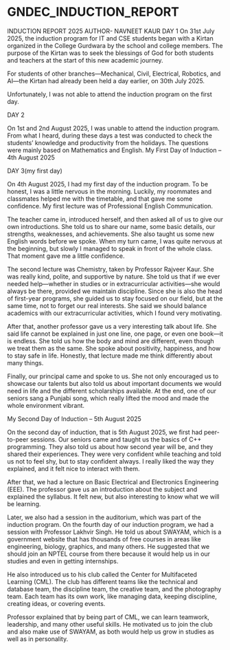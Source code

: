 # GNDEC_INDUCTION_REPORT
INDUCTION REPORT 2025
AUTHOR- NAVNEET KAUR
DAY 1
On 31st July 2025, the induction program for IT and CSE students began with a Kirtan organized in the College Gurdwara by the school and college members. The purpose of the Kirtan was to seek the blessings of God for both students and teachers at the start of this new academic journey.

For students of other branches—Mechanical, Civil, Electrical, Robotics, and AI—the Kirtan had already been held a day earlier, on 30th July 2025.

Unfortunately, I was not able to attend the induction program on the first day.


DAY 2 

On 1st and 2nd August 2025, I was unable to attend the induction program. From what I heard, during these days a test was conducted to check the students’ knowledge and productivity from the holidays. The questions were mainly based on Mathematics and English.
My First Day of Induction – 4th August 2025

DAY 3(my first day)

On 4th August 2025, I had my first day of the induction program. To be honest, I was a little nervous in the morning. Luckily, my roommates and classmates helped me with the timetable, and that gave me some confidence. My first lecture was of Professional English Communication.

The teacher came in, introduced herself, and then asked all of us to give our own introductions. She told us to share our name, some basic details, our strengths, weaknesses, and achievements. She also taught us some new English words before we spoke. When my turn came, I was quite nervous at the beginning, but slowly I managed to speak in front of the whole class. That moment gave me a little confidence.

The second lecture was Chemistry, taken by Professor Rajveer Kaur. She was really kind, polite, and supportive by nature. She told us that if we ever needed help—whether in studies or in extracurricular activities—she would always be there, provided we maintain discipline. Since she is also the head of first-year programs, she guided us to stay focused on our field, but at the same time, not to forget our real interests. She said we should balance academics with our extracurricular activities, which I found very motivating.

After that, another professor gave us a very interesting talk about life. She said life cannot be explained in just one line, one page, or even one book—it is endless. She told us how the body and mind are different, even though we treat them as the same. She spoke about positivity, happiness, and how to stay safe in life. Honestly, that lecture made me think differently about many things.

Finally, our principal came and spoke to us. She not only encouraged us to showcase our talents but also told us about important documents we would need in life and the different scholarships available. At the end, one of our seniors sang a Punjabi song, which really lifted the mood and made the whole environment vibrant.

My Second Day of Induction – 5th August 2025

On the second day of induction, that is 5th August 2025, we first had peer-to-peer sessions. Our seniors came and taught us the basics of C++ programming. They also told us about how second year will be, and they shared their experiences. They were very confident while teaching and told us not to feel shy, but to stay confident always. I really liked the way they explained, and it felt nice to interact with them.

After that, we had a lecture on Basic Electrical and Electronics Engineering (EEE). The professor gave us an introduction about the subject and explained the syllabus. It felt new, but also interesting to know what we will be learning.

Later, we also had a session in the auditorium, which was part of the induction program.
On the fourth day of our induction program, we had a session with Professor Lakhvir Singh. He told us about SWAYAM, which is a government website that has thousands of free courses in areas like engineering, biology, graphics, and many others. He suggested that we should join an NPTEL course from there because it would help us in our studies and even in getting internships.

He also introduced us to his club called the Center for Multifaceted Learning (CML). The club has different teams like the technical and database team, the discipline team, the creative team, and the photography team. Each team has its own work, like managing data, keeping discipline, creating ideas, or covering events.

Professor explained that by being part of CML, we can learn teamwork, leadership, and many other useful skills. He motivated us to join the club and also make use of SWAYAM, as both would help us grow in studies as well as in personality.

